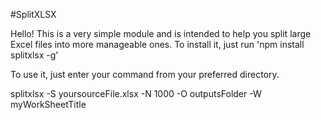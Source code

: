 #SplitXLSX

Hello!  This  is a very simple module and is intended to help you split large Excel files into more manageable ones.
To install it, just run 'npm install splitxlsx -g'

To use it, just enter your command from your preferred directory.

splitxlsx -S yoursourceFile.xlsx -N 1000 -O outputsFolder -W myWorkSheetTitle
